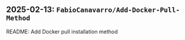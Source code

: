 ## 2025-02-13: `FabioCanavarro/Add-Docker-Pull-Method`

README: Add Docker pull installation method
